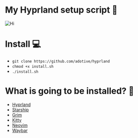 # My Hyprland setup script 🤙

![Hi](https://github.com/adotive/hyprland/blob/main/example.png)


# Install 💻
- `git clone https://github.com/adotive/hyprland`
- `chmod +x install.sh`
- `./install.sh`

# What is going to be installed? 🤔
- [Hyprland](https://github.com/hyprwm/Hyprland)
- [Starship](https://starship.rs/)
- [Grim](https://github.com/emersion/grim)
- [Kitty](https://github.com/kovidgoyal/kitty)
- [Neovim](https://github.com/neovim/neovim)
- [Waybar](https://github.com/Alexays/Waybar)
